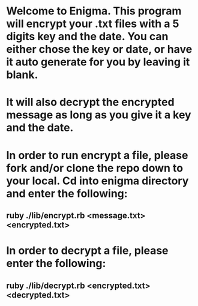 # Welcome to Enigma. This program will encrypt your .txt files with a 5 digits key and the date. You can either chose the key or date, or have it auto generate for you by leaving it blank.

# It will also decrypt the encrypted message as long as you give it a key and the date.

# In order to run encrypt a file, please fork and/or clone the repo down to your local. Cd into enigma directory and enter the following:

  ## ruby ./lib/encrypt.rb <message.txt> <encrypted.txt>

# In order to decrypt a file, please enter the following:

  ## ruby ./lib/decrypt.rb <encrypted.txt> <decrypted.txt> <key> <date>
